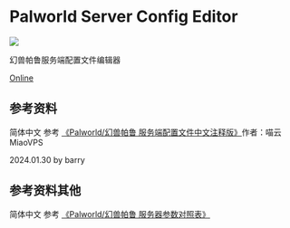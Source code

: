 # Palworld Server Config Editor
![](https://img.shields.io/github/license/liziyi0914/PalworldServerConfigEditor)

幻兽帕鲁服务端配置文件编辑器

[Online](https://palworld-config.liziyi0914.com)

## 参考资料
简体中文 参考 [《Palworld/幻兽帕鲁 服务端配置文件中文注释版》](https://www.bilibili.com/read/cv29818410/)作者：喵云MiaoVPS

2024.01.30 by barry
## 参考资料其他
简体中文 参考 [《Palworld/幻兽帕鲁 服务器参数对照表》](https://pal.438818.xyz/)
